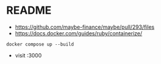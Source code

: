 # README

- https://github.com/maybe-finance/maybe/pull/293/files
- https://docs.docker.com/guides/ruby/containerize/

```shell
docker compose up --build
```

- visit :3000
